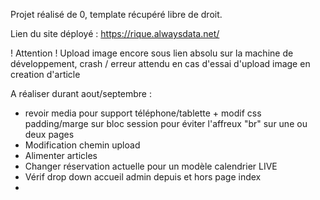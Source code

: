 Projet réalisé de 0, template récupéré libre de droit.

Lien du site déployé : https://rique.alwaysdata.net/

! Attention ! Upload image encore sous lien absolu sur la machine de développement, crash / erreur attendu en cas d'essai d'upload image en creation d'article

A réaliser durant aout/septembre : 
- revoir media pour support téléphone/tablette + modif css padding/marge sur bloc session pour éviter l'affreux "br" sur une ou deux pages
- Modification chemin upload
- Alimenter articles
- Changer réservation actuelle pour un modèle calendrier LIVE
- Vérif drop down accueil admin depuis et hors page index
- 
